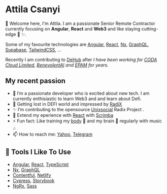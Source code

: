# Attila Csanyi

👋 Welcome here, I'm Attila.
I am a passionate Senior Remote Contractor currently focusing on **Angular**, **React** and **Web3** and like staying cutting-edge 💪 ✨.

Some of my favourite technologies are [Angular](https://angular.io/), [React](https://react.dev/), [Nx](https://nx.dev/), [GraphQL](https://graphql.org/), [Supabase](https://supabase.com/), [TailwindCSS](https://tailwindcss.com/), ...

Recently I am contributing to [DeHub](https://dehub.net/) after _I have been working for [CODA Cloud Limited](https://codacloud.io/), [BenevolentAI](https://www.benevolent.com/) and [EPAM](https://www.epam.com/) for years._

## My recent passion

- 🔭 I’m a passionate developer who is excited about new tech. I am currently enthisiastic to learn Web3 and and learn about Defi.
- 🌱 Getting lost in DEFI world and impressed by [RadiX](https://www.radixdlt.com/)
- ✨ I’m contributing to the opensource [Unixsocial](https://github.com/unixsocial/unix) Radix Project .
- 🤔 Extend my eperience with [React](https://reactjs.org/) with [Scrimba](https://scrimba.com/)
- ⚡ Fun fact: Like training my [body](https://www.youtube.com/watch?v=yAccZcQ-Mbs) 💪 and my brain 🤔 regularly with music 🎶
- 📫 How to reach me: [Yahoo](attila.csnyi@yahoo.co.uk), [Telegram](https://t.me/attilacsanyi)

## 🔧 Tools I Like To Use

- [Angular](https://angular.io/), [React](https://react.dev/), [TypeScript](https://www.typescriptlang.org/)
- [Nx](https://nx.dev/), [GraphQL](https://www.the-guild.dev/graphql/codegen)
- [Contentful](https://www.contentful.com/), [Netlify](https://www.netlify.com/)
- [Cypress](https://www.cypress.io/), [Storybook](https://storybook.js.org/)
- [NgRx](https://ngrx.io/), [Sass](https://sass-lang.com/)

<!--
**attilacsanyi/attilacsanyi** is a ✨ _special_ ✨ repository because its `README.md` (this file) appears on your GitHub profile.

Here are some ideas to get you started:

- 🔭 I’m currently working on ...
- 🌱 I’m currently learning ...
- 👯 I’m looking to collaborate on ...
- 🤔 I’m looking for help with ...
- 💬 Ask me about ...
- 📫 How to reach me: ...
- 😄 Pronouns: ...
- ⚡ Fun fact: ...
-->
